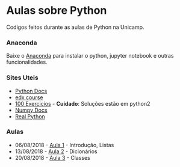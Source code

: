 # Aulas sobre Python

Codigos feitos durante as aulas de Python na Unicamp.

### Anaconda

Baixe o [Anaconda](https://www.anaconda.com/download/) para instalar o python, jupyter notebook e outras funcionalidades. 

### Sites Uteis

* [Python Docs](https://docs.python.org/3/)
* [edx course](https://courses.edx.org/courses/course-v1:UTAx+CSE1309x+2016T1/course/)
* [100 Exercicios](https://github.com/zhiwehu/Python-programming-exercises/blob/master/100%2B%20Python%20challenging%20programming%20exercises.txt) - **Cuidado**: Soluções estão em python2
* [Numpy Docs](https://docs.scipy.org/doc/numpy-1.14.0/index.html)
* [Real Python](https://realpython.com/)

### Aulas

* 06/08/2018 - [Aula 1](https://github.com/israelcamp/AulasPython/tree/master/Aula1) - Introdução, Listas
* 13/08/2018 - [Aula 2](https://github.com/israelcamp/AulasPython/tree/master/Aula2) - Dicionários
* 20/08/2018 - [Aula 3](https://github.com/israelcamp/AulasPython/tree/master/Aula3) - Classes
